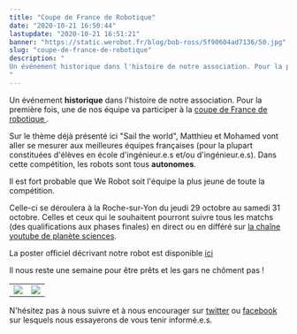 ```yaml
---
title: "Coupe de France de Robotique"
date: "2020-10-21 16:50:44"
lastupdate: "2020-10-21 16:51:21"
banner: "https://static.werobot.fr/blog/bob-ross/5f90604ad7136/50.jpg"
slug: "coupe-de-france-de-robotique"
description: " 
Un événement historique dans l'histoire de notre association. Pour la première fois, ...
"
---
```

Un événement **historique** dans l'histoire de notre association. Pour la première fois, une de nos équipe va participer à la <a href="https://www.coupederobotique.fr">coupe de France de robotique </a>.

Sur le thème déjà présenté ici "Sail the world", Matthieu et Mohamed vont aller se mesurer aux meilleures équipes françaises (pour la plupart constituées d'élèves en école d'ingénieur.e.s et/ou d'ingénieur.e.s). Dans cette compétition, les robots sont tous **autonomes**.

Il est fort probable que We Robot soit l'équipe la plus jeune de toute la compétition.

Celle-ci se déroulera à la Roche-sur-Yon du jeudi 29 octobre au samedi 31 octobre. Celles et ceux qui le souhaitent pourront suivre tous les matchs (des qualifications aux phases finales) en direct ou en différé sur <a href="https://www.youtube.com/user/PlaneteSciences"> la chaîne youtube de planète sciences</a>.

La poster officiel décrivant notre robot est disponible <a href="https://www.dropbox.com/s/tr04vjwywx08pdz/We_Robot_Eurobot2020_Poster_v2.4_PS.pdf?dl=0">ici</a>

Il nous reste une semaine pour être prêts et les gars ne chôment pas !

<table>

<tr> 

<td><img src="https://static.werobot.fr/blog/bob-ross/5f90604e24803/50.jpg"></td>

<td ><img src="https://static.werobot.fr/blog/bob-ross/5f90604c149f0/50.jpg"></td>

</tr>

</table>

N'hésitez pas à nous suivre et à nous encourager sur <a href="https://www.twitter.com/werobot_FR">twitter</a> ou <a href="https://www.facebook.com/WeRobot/">facebook</a> sur lesquels nous essayerons de vous tenir informé.e.s.




















































    